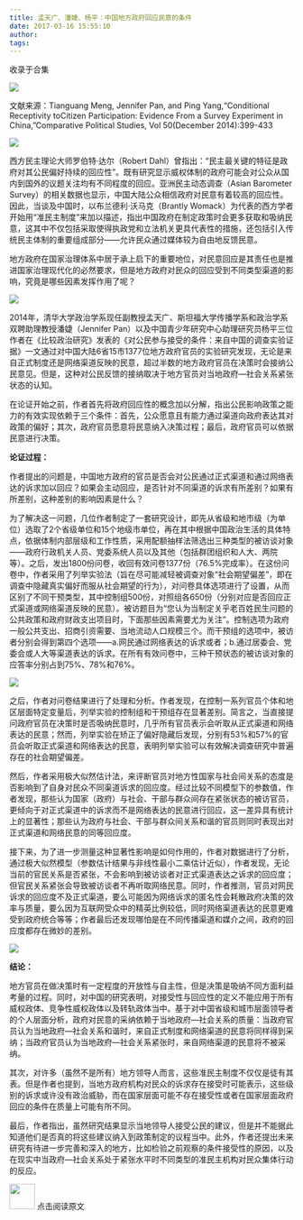 ```yaml
---
title: 孟天广、潘婕、杨平：中国地方政府回应民意的条件
date: 2017-03-16 15:55:10
author: 
tags: 
---
```



收录于合集

<img src='/images/678/2.gif' width='auto' />

  

文献来源：Tianguang Meng, Jennifer Pan, and Ping Yang,“Conditional Receptivity
toCitizen Participation: Evidence From a Survey Experiment in
China,”Comparative Political Studies, Vol 50(December 2014):399-433

<img src='/images/678/3.gif' width='auto' />

  

西方民主理论大师罗伯特·达尔（Robert
Dahl）曾指出：“民主最关键的特征是政府对其公民偏好持续的回应性”。既有研究显示威权体制的政府可能会对公众从国内到国外的议题关注均有不同程度的回应。亚洲民主动态调查（Asian
Barometer Survey）的相关数据也显示，中国大陆公众相信政府对民意有着较高的回应性。因此，当谈及中国时，以布兰德利·沃马克（Brantly
Womack）为代表的西方学者开始用“准民主制度”来加以描述，指出中国政府在制定政策时会更多获取和吸纳民意，这其中不仅包括采取使得执政党和立法机关更具代表性的措施，还包括引入传统民主体制的重要组成部分——允许民众通过媒体较为自由地反馈民意。

地方政府在国家治理体系中居于承上启下的重要地位，对民意回应是其责任也是推进国家治理现代化的必然要求，但是地方政府对民众的回应受到不同类型渠道的影响，究竟是哪些因素发挥作用了呢？

![](/images/678/4.png)

2014年，清华大学政治学系现任副教授孟天广、斯坦福大学传播学系和政治学系双聘助理教授潘婕（Jennifer
Pan）以及中国青少年研究中心助理研究员杨平三位作者在《比较政治研究》发表的《对公民参与接受的条件：来自中国的调查实验证据》一文通过对中国大陆6省15市1377位地方政府官员的实验研究发现，无论是来自正式制度还是网络渠道反映的民意，超过半数的地方政府官员在决策时会接纳公民意见。但是，这种对公民反馈的接纳取决于地方官员对当地政府—社会关系紧张状态的认知。

在论证开始之前，作者首先将政府回应性的概念加以分解，指出公民影响政策之能力的有效实现依赖于三个条件：首先，公众愿意且有能力通过渠道向政府表达其对政策的偏好；其次，政府官员愿意将民意纳入决策过程；最后，政府官员可以依据民意进行决策。

**论证过程：**

作者提出的问题是，中国地方政府的官员是否会对公民通过正式渠道和通过网络表达的诉求加以回应？如果会主动回应，是否针对不同渠道的诉求有所差别？如果有所差别，这种差别的影响因素是什么？

为了解决这一问题，几位作者制定了一套研究设计，即先从省级和地市级（为单位）选取了2个省级单位和15个地级市单位，再在其中根据中国政治生活的具体特点，依据体制内部层级和工作性质，采用配额抽样法筛选出三种类型的被访谈对象——政府行政机关人员、党委系统人员以及其他（包括群团组织和人大、两院等）。之后，发出1800份问卷，收回有效问卷1377份（76.5%完成率）。在这份问卷中，作者采用了列举实验法（旨在尽可能减轻被调查对象“社会期望偏差”，即在调查中隐藏真实偏好而服从社会期望的行为），对问卷具体选项进行了设置，从而区别了不同干预类型，其中控制组500份，对照组各650份（分别对应是否回应正式渠道或网络渠道反映的民意）。被访题目为“您认为当制定关乎老百姓民生问题的公共政策和政府财政支出项目时，下面那些因素需要尤为关注”。控制选项为政府一般公共支出、招商引资需要、当地流动人口规模三个。而干预组的选项中，被访者分别会得到第四个选项——a.网民通过网络表达的诉求或者；b.通过居委会、党委会或人大等渠道表达的诉求。在所有有效问卷中，三种干预状态的被访谈对象的应答率分别占到75%、78%和76%。

![](/images/678/5.jpeg)

之后，作者对问卷结果进行了处理和分析。作者发现，在控制一系列官员个体和地区层面特定变量后，列举实验的控制组和干预组存在显著差别。简言之，当直接提问政府官员在决策时是否吸纳民意时，几乎所有官员表示会听取从正式渠道和网络表达的民意；然而，列举实验在矫正了偏好隐藏后发现，分别有53%和57%的官员会听取正式渠道和网络表达的民意，表明列举实验可以有效解决调查研究中普遍存在的社会期望偏差。

然后，作者采用极大似然估计法，来评断官员对地方性国家与社会间关系的态度是否影响到了自身对民众不同渠道诉求的回应度。经过比较不同模型下的参数值，作者发现，那些认为国家（政府）与社会、干部与群众间存在紧张状态的被访官员，更倾向于对正式渠道中的诉求而不是网络表达的民意进行回应，这一差异具有统计上的显著性；那些认为政府与社会、干部与群众间关系和谐的官员则同时表现出对正式渠道和网络民意的同等回应度。

接下来，为了进一步测量这种显著性影响是如何作用的，作者对数据进行了分析，通过极大似然模型（参数估计结果与非线性最小二乘估计近似），作者发现，无论当前的官民关系是否紧张，不会影响到被访谈者对正式渠道表达之诉求的回应度；但官民关系紧张会导致被访谈者不再听取网络民意。同时，作者推测，官员对网民诉求的回应度不及正式渠道，要么可能因为网络诉求的匿名性会耗散政府决策的效率与质量，要么因为互联网受众中的精英比例较低，同时网络渠道表达的民意更难受到政府统合等等；作者最后还发现哪怕是在不同传播渠道和媒介之间，政府的回应度都存在微妙的差别。

![](/images/678/6.jpeg)

 **结论：**

地方官员在做决策时有一定程度的开放性与自主性，但是决策是吸纳不同方面利益考量的过程。同时，对中国的研究表明，对接受性与回应性的定义不能应用于所有威权政体、竞争性威权政体以及转轨政体当中。基于对中国省级和城市层面领导者的个人层面分析，政府对民意的采纳依赖于当地政府—社会关系的质量：当政府官员认为当地政府—社会关系和谐时，来自正式制度和网络渠道的民意将同样得到采纳；当政府官员认为当地政府—社会关系紧张时，来自网络渠道的民意将不被采纳。

其次，对许多（虽然不是所有）地方领导人而言，这些准民主制度不仅仅是徒有其表。但是作者也提到，当地方政府机构对民众的诉求存在接受时可能表示，这些级别的诉求或许没有政治威胁，而在国家层面可能不存在接受性或者在国家层面政府回应的条件在质量上可能有所不同。

最后，作者指出，虽然研究结果显示当地领导人接受公民的建议，但是并不能据此知道他们是否真的将这些建议纳入到政策制定的议程当中。此外，作者还提出未来研究有待进一步完善和深入的地方，比如检验之前观察的条件接受性的原因，以及在现实中当政府—社会关系处于紧张水平时不同类型的准民主机构对民众集体行动的反应。

<img src='/images/678/7.gif' width='45px' height='' /> 点击阅读原文

